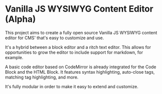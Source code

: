 # Vanilla JS WYSIWYG Content Editor (Alpha)

This project aims to create a fully open source Vanilla JS WYSIWYG content editor for CMS' that's easy to customize and use.

It's a hybrid between a block editor and a ritch text editor. This allows for opportunities to grow the editor to include support for markdown, for example.

A basic code editor based on CodeMirror is already integrated for the Code Block and the HTML Block. It features syntax highlighting, auto-close tags, matching tag highlighting, and more.

It's fully modular in order to make it easy to extend and customize.
